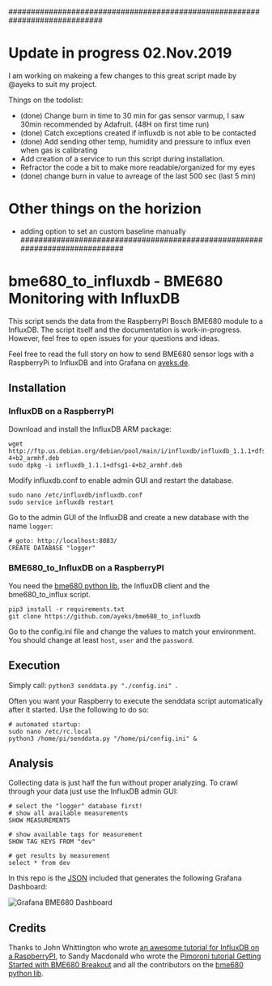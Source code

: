 #############################################################################
# Update in progress 02.Nov.2019
I am working on makeing a few changes to this great script made by @ayeks to suit my project.

Things on the todolist:
- (done) Change burn in time to 30 min for gas sensor varmup, I saw 30min recommended by Adafruit. (48H on first time run)
- (done) Catch exceptions created if influxdb is not able to be contacted
- (done) Add sending other temp, humidity and pressure to influx even when gas is calibrating
- Add creation of a service to run this script during installation.
- Refractor the code a bit to make more readable/organized for my eyes
- (done) change burn in value to avreage of the last 500 sec (last 5 min)

# Other things on the horizion
- adding option to set an custom baseline manually
#############################################################################

# bme680_to_influxdb - BME680 Monitoring with InfluxDB

This script sends the data from the RaspberryPI Bosch BME680 module to a InfluxDB. The script itself and the documentation is work-in-progress. However, feel free to open issues for your questions and ideas.

Feel free to read the full story on how to send BME680 sensor logs with a RaspberryPi to InfluxDB and into Grafana on [ayeks.de](https://ayeks.de/post/2018-05-29-bme680-influxdb-grafana/).

## Installation

### InfluxDB on a RaspberryPI

Download and install the InfluxDB ARM package: 
```
wget http://ftp.us.debian.org/debian/pool/main/i/influxdb/influxdb_1.1.1+dfsg1-4+b2_armhf.deb
sudo dpkg -i influxdb_1.1.1+dfsg1-4+b2_armhf.deb 

```

Modify influxdb.conf to enable admin GUI and restart the database.
```
sudo nano /etc/influxdb/influxdb.conf 
sudo service influxdb restart
```

Go to the admin GUI of the InfluxDB and create a new database with the name `logger`:
```
# goto: http://localhost:8083/
CREATE DATABASE "logger"
```


### BME680_to_InfluxDB on a RaspberryPI

You need the [bme680 python lib](https://github.com/pimoroni/bme680), the InfluxDB client and the bme680_to_influx script.
```
pip3 install -r requirements.txt 
git clone https://github.com/ayeks/bme680_to_influxdb
```

Go to the config.ini file and change the values to match your environment. You should change at least `host`, `user` and the `password`.


## Execution

Simply call: `python3 senddata.py "./config.ini" `.

Often you want your Raspberry to execute the senddata script automatically after it started. Use the following to do so:
```
# automated startup:
sudo nano /etc/rc.local
python3 /home/pi/senddata.py "/home/pi/config.ini" &
```


## Analysis
Collecting data is just half the fun without proper analyzing. To crawl through your data just use the InfluxDB admin GUI:
```
# select the "logger" database first!
# show all available measurements
SHOW MEASUREMENTS

# show available tags for measurement
SHOW TAG KEYS FROM "dev"

# get results by measurement
select * from dev

```

In this repo is the [JSON](./grafana_dashboard.json) included that generates the following Grafana Dashboard:

![Grafana BME680 Dashboard](https://ayeks.de/assets/blog/2018-05-29-bme680-influxdb-grafana/grafana-complete-bme680.png)

## Credits

Thanks to John Whittington who wrote [an awesome tutorial for InfluxDB on a RaspberryPI](https://engineer.john-whittington.co.uk/2016/11/raspberry-pi-data-logger-influxdb-grafana/), to Sandy Macdonald who wrote the [Pimoroni tutorial Getting Started with BME680 Breakout](https://learn.pimoroni.com/tutorial/sandyj/getting-started-with-bme680-breakout) and all the contributors on the [bme680 python lib](https://github.com/pimoroni/bme680).

